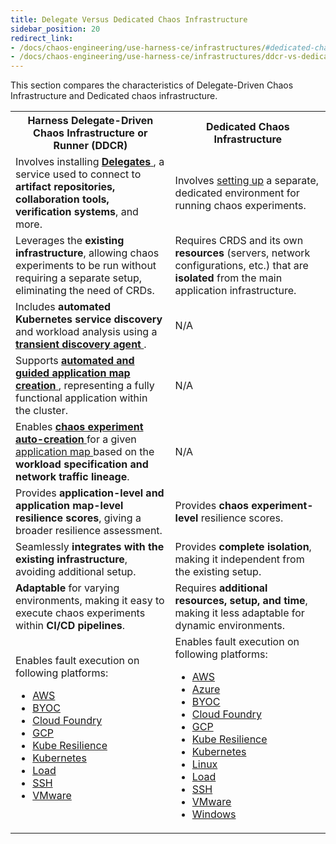 ```yaml
---
title: Delegate Versus Dedicated Chaos Infrastructure
sidebar_position: 20
redirect_link:
- /docs/chaos-engineering/use-harness-ce/infrastructures/#dedicated-chaos-infrastructure-versus-harness-delegate-driven-chaos-infrastructure
- /docs/chaos-engineering/use-harness-ce/infrastructures/ddcr-vs-dedicated
---
```


This section compares the characteristics of Delegate-Driven Chaos Infrastructure and Dedicated chaos infrastructure.

<table>
  <tr>
    <th>Harness Delegate-Driven Chaos Infrastructure or Runner (DDCR)</th>
    <th>Dedicated Chaos Infrastructure</th>
  </tr>
  <tr>
    <td>Involves installing <a href="https://developer.harness.io/docs/chaos-engineering/use-harness-ce/infrastructures/types/ddcr#what-is-ddcr"><strong>Delegates</strong> </a>, a service used to connect to <strong>artifact repositories, collaboration tools, verification systems</strong>, and more.</td>
    <td>Involves <a href="https://developer.harness.io/docs/chaos-engineering/use-harness-ce/infrastructures/enable-disable#using-dedicated-chaos-infrastructure">setting up</a> a separate, dedicated environment for running chaos experiments.</td>
  </tr>
  <tr>
    <td>Leverages the <strong>existing infrastructure</strong>, allowing chaos experiments to be run without requiring a separate setup, eliminating the need of CRDs.</td>
    <td>Requires CRDS and its own <strong>resources</strong> (servers, network configurations, etc.) that are <strong>isolated</strong> from the main application infrastructure.</td>
  </tr>
  <tr>
    <td>Includes <strong>automated Kubernetes service discovery</strong> and workload analysis using a <a href="https://developer.harness.io/docs/chaos-engineering/use-harness-ce/service-discovery#how-does-harness-ce-leverage-discovered-services"><strong>transient discovery agent</strong> </a>.</td>
    <td>N/A</td>
  </tr>
  <tr>
    <td>Supports <a href="https://developer.harness.io/docs/chaos-engineering/getting-started/onboarding/"><strong>automated and guided application map creation</strong> </a>, representing a fully functional application within the cluster.</td>
    <td>N/A</td>
  </tr>
  <tr>
    <td>Enables <a href="https://developer.harness.io/docs/chaos-engineering/use-harness-ce/infrastructures/#auto-create-experiments"><strong>chaos experiment auto-creation</strong> </a> for a given <a href="https://developer.harness.io/docs/platform/application-map/"> application map </a> based on the <strong>workload specification and network traffic lineage</strong>.</td>
    <td>N/A</td>
  </tr>
  <tr>
    <td>Provides <strong>application-level and application map-level resilience scores</strong>, giving a broader resilience assessment.</td>
    <td>Provides <strong>chaos experiment-level</strong> resilience scores.</td>
  </tr>
  <tr>
    <td>Seamlessly <strong>integrates with the existing infrastructure</strong>, avoiding additional setup.</td>
    <td>Provides <strong>complete isolation</strong>, making it independent from the existing setup.</td>
  </tr>
  <tr>
    <td><strong>Adaptable</strong> for varying environments, making it easy to execute chaos experiments within <strong>CI/CD pipelines</strong>.</td>
    <td>Requires <strong>additional resources, setup, and time</strong>, making it less adaptable for dynamic environments.</td>
  </tr>
  <tr>
  <td> Enables fault execution on following platforms:
  <ul><li><a href="https://developer.harness.io/docs/chaos-engineering/use-harness-ce/chaos-faults/aws/">AWS</a></li>
  <li> <a href="https://developer.harness.io/docs/chaos-engineering/use-harness-ce/chaos-faults/byoc/">BYOC </a></li>
  <li><a href="https://developer.harness.io/docs/chaos-engineering/use-harness-ce/chaos-faults/cloud-foundry/">Cloud Foundry</a></li>
  <li><a href="https://developer.harness.io/docs/chaos-engineering/use-harness-ce/chaos-faults/gcp/">GCP</a></li>
  <li><a href="https://developer.harness.io/docs/chaos-engineering/use-harness-ce/chaos-faults/kube-resilience/">Kube Resilience</a></li>
  <li><a href="https://developer.harness.io/docs/chaos-engineering/use-harness-ce/chaos-faults/kubernetes/">Kubernetes</a></li>
  <li><a href="https://developer.harness.io/docs/chaos-engineering/use-harness-ce/chaos-faults/load/">Load</a></li>
  <li><a href="https://developer.harness.io/docs/chaos-engineering/use-harness-ce/chaos-faults/ssh/">SSH</a></li>
  <li><a href="https://developer.harness.io/docs/chaos-engineering/use-harness-ce/chaos-faults/vmware/">VMware</a></li></ul></td>
  <td> Enables fault execution on following platforms:
  <ul><li><a href="https://developer.harness.io/docs/chaos-engineering/use-harness-ce/chaos-faults/aws/">AWS</a></li>
  <li><a href="https://developer.harness.io/docs/chaos-engineering/use-harness-ce/chaos-faults/azure/">Azure</a></li>
  <li> <a href="https://developer.harness.io/docs/chaos-engineering/use-harness-ce/chaos-faults/byoc/">BYOC </a></li>
  <li><a href="https://developer.harness.io/docs/chaos-engineering/use-harness-ce/chaos-faults/cloud-foundry/">Cloud Foundry</a></li>
  <li><a href="https://developer.harness.io/docs/chaos-engineering/use-harness-ce/chaos-faults/gcp/">GCP</a></li>
  <li><a href="https://developer.harness.io/docs/chaos-engineering/use-harness-ce/chaos-faults/kube-resilience/">Kube Resilience</a></li>
  <li><a href="https://developer.harness.io/docs/chaos-engineering/use-harness-ce/chaos-faults/kubernetes/">Kubernetes</a></li>
  <li><a href="https://developer.harness.io/docs/chaos-engineering/use-harness-ce/chaos-faults/linux/">Linux</a></li>
  <li><a href="https://developer.harness.io/docs/chaos-engineering/use-harness-ce/chaos-faults/load/">Load </a></li>
  <li><a href="https://developer.harness.io/docs/chaos-engineering/use-harness-ce/chaos-faults/ssh/">SSH </a></li>
  <li><a href="https://developer.harness.io/docs/chaos-engineering/use-harness-ce/chaos-faults/vmware/">VMware </a></li>
  <li><a href="https://developer.harness.io/docs/chaos-engineering/use-harness-ce/chaos-faults/windows/">Windows </a></li></ul></td>
  </tr>
</table>
